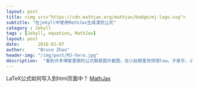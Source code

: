 ```yaml
---
layout: post
title: <img src="https://cdn.mathjax.org/mathjax/badge/mj-logo.svg">
subtitle: "在jekyll中使用MathJax生成漂亮公式"
category : Jekyll
tags : [Jekyll, equation, MathJax]
layout: post
date:       2016-01-07
author:     "Bruce Zhao"
header-img: "/img/post/MJ-hero.jpg"
description:  "看到许多博客里面的公式都是图片截图，在小赵眼里觉得很low。于是乎，小赵就开始寻找在jekyll中生成漂亮公式的方法- MathJax"
---
```


LaTeX公式如何写入到html页面中？
[MathJax](https://www.mathjax.org)